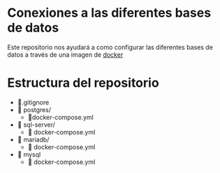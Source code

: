 # Conexiones a las diferentes bases de datos
Este repositorio nos ayudará a como configurar las diferentes bases de datos a través de una imagen de [docker]('https://www.docker.com/products/docker-desktop/')
# Estructura del repositorio
- 📃.gitignore
- 📂 postgres/
  - 📃docker-compose.yml
- 📂 sql-server/
  - 📃 docker-compose.yml
- 📂 mariadb/
  - 📃 docker-compose.yml
- 📂 mysql
  - 📃 docker-compose.yml

